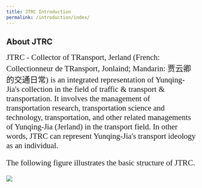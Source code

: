 ```yaml
---
title: JTRC Introduction
permalink: /introduction/index/
---
```



<style>
.intro{
font-family:times;
font-size:21px;
}
</style>

## About JTRC
<div class="intro">
JTRC - Collector of TRansport, Jerland (French: Collectionneur de TRansport, Jonlaind; Mandarin: 贾云卿的交通日常)
is an integrated representation of Yunqing-Jia's collection in the field of traffic & transport & transportation.
It involves the management of transportation research, transportation science and technology, transportation, and 
other related managements of Yunqing-Jia (Jerland) in the transport field. In other words, JTRC can represent Yunqing-Jia's
transport ideology as an individual.

The following figure illustrates the basic structure of JTRC.
</div>

<img src="/Jerland/assets/img/JTRC_str.jpg">
